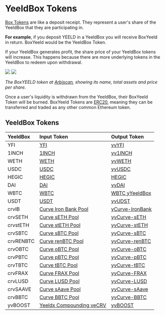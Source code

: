 # YeeldBox Tokens

[Box Tokens](https://docs.Yeeldx.com/resources/defi-glossary#ytoken) are like a deposit receipt. They represent a user's share of the YeeldBox that they are participating in.

**For example**, if you deposit YEELD in a YeeldBox you will receive BoxYeeld in return. BoxYeeld would be the YeeldBox Token.

If your YeeldBox generates profit, the share price of your YeeldBox tokens will increase. This happens because there are more underlying tokens in the YeeldBox to redeem upon withdrawal.

![](https://postimg.cc/06pbcQmM)
![](https://postimg.cc/SY95zwHh)

_The BoxYEELD token at [Arbiscan](https://arbiscan.io/token/0xded8b4ac5a4a1d70d633a87a22d9a7a8851bea1b#readContract), showing its name, total assets and price per share._

Once a user's liquidity is withdrawn from the YeeldBox, their BoxYeeld Token will be burned. BoxYeeld Tokens are [ERC20](https://docs.ethhub.io/built-on-ethereum/erc-token-standards/erc20/), meaning they can be transferred and traded as any other common Ethereum token.

## YeeldBox Tokens

| YeeldBox | Input Token | Output Token | 
| :--- | :--- | :--- | 
| YFI | [YFI](https://etherscan.io/token/0x0bc529c00c6401aef6d220be8c6ea1667f6ad93e) | [yvYFI](https://etherscan.io/token/0xE14d13d8B3b85aF791b2AADD661cDBd5E6097Db1) |
| 1INCH | [1INCH](https://etherscan.io/token/0x111111111117dc0aa78b770fa6a738034120c302) | [yv1INCH](https://etherscan.io/token/0xB8C3B7A2A618C552C23B1E4701109a9E756Bab67) |
| WETH | [WETH](https://etherscan.io/token/0xc02aaa39b223fe8d0a0e5c4f27ead9083c756cc2) | [yvWETH](https://etherscan.io/token/0xa258C4606Ca8206D8aA700cE2143D7db854D168c) |
| USDC | [USDC](https://etherscan.io/token/0xa0b86991c6218b36c1d19d4a2e9eb0ce3606eb48) | [yvUSDC](https://etherscan.io/token/0x5f18c75abdae578b483e5f43f12a39cf75b973a9) |
| HEGIC | [HEGIC](https://etherscan.io/token/0x584bC13c7D411c00c01A62e8019472dE68768430) | [HEGIC](https://etherscan.io/token/0x584bC13c7D411c00c01A62e8019472dE68768430) |
| DAI | [DAI](https://etherscan.io/token/0x6b175474e89094c44da98b954eedeac495271d0f) | [yvDAI](https://etherscan.io/token/0xdA816459F1AB5631232FE5e97a05BBBb94970c95) |
| WBTC | [WBTC](https://etherscan.io/token/0x2260fac5e5542a773aa44fbcfedf7c193bc2c599) | [WBTC yYeeldBox](https://etherscan.io/token/0xcb550a6d4c8e3517a939bc79d0c7093eb7cf56b5) |
| USDT | [USDT](https://etherscan.io/token/0xdac17f958d2ee523a2206206994597c13d831ec7) | [yvUDST](https://etherscan.io/token/0x7Da96a3891Add058AdA2E826306D812C638D87a7) |
| crvIB | [Curve Iron Bank Pool](https://etherscan.io/token/0x5282a4ef67d9c33135340fb3289cc1711c13638c) | [yCurve-IronBank](https://etherscan.io/token/0x27b7b1ad7288079A66d12350c828D3C00A6F07d7) |
| crvSETH | [Curve sETH Pool](https://etherscan.io/token/0xa3d87fffce63b53e0d54faa1cc983b7eb0b74a9c) | [yvCurve-sETH](https://etherscan.io/token/0x986b4AFF588a109c09B50A03f42E4110E29D353F) |
| crvstETH | [Curve stETH Pool](https://etherscan.io/token/0x06325440d014e39736583c165c2963ba99faf14e) | [yvCurve-stETH](https://etherscan.io/token/0xdcd90c7f6324cfa40d7169ef80b12031770b4325) |
| crvSBTC | [Curve sBTC Pool](https://etherscan.io/token/0x075b1bb99792c9e1041ba13afef80c91a1e70fb3) | [yvCurve-sBTC](https://etherscan.io/token/0x8414Db07a7F743dEbaFb402070AB01a4E0d2E45e) |
| crvRENBTC | [Curve renBTC Pool](https://etherscan.io/token/0x49849c98ae39fff122806c06791fa73784fb3675) | [yvCurve-renBTC](https://etherscan.io/token/0x7047F90229a057C13BF847C0744D646CFb6c9E1A) |
| crvOBTC | [Curve oBTC Pool](https://etherscan.io/token/0x2fe94ea3d5d4a175184081439753de15aef9d614) | [yvCurve-oBTC](https://etherscan.io/token/0xe9Dc63083c464d6EDcCFf23444fF3CFc6886f6FB) |
| crvPBTC | [Curve pBTC Pool](https://etherscan.io/token/0xde5331ac4b3630f94853ff322b66407e0d6331e8) | [yvCurve-pBTC](https://etherscan.io/token/0x3c5DF3077BcF800640B5DAE8c91106575a4826E6) | 
| crvTBTC | [Curve tBTC Pool](https://etherscan.io/token/0x64eda51d3Ad40D56b9dFc5554E06F94e1Dd786Fd) | [yvCurve-tBTC](https://etherscan.io/token/0x23D3D0f1c697247d5e0a9efB37d8b0ED0C464f7f) | 
| crvFRAX | [Curve FRAX Pool](https://etherscan.io/token/0xd632f22692fac7611d2aa1c0d552930d43caed3b) | [yvCurve-FRAX](https://etherscan.io/token/0xB4AdA607B9d6b2c9Ee07A275e9616B84AC560139) | 
| crvLUSD | [Curve LUSD Pool](https://etherscan.io/token/0xed279fdd11ca84beef15af5d39bb4d4bee23f0ca) | [yvCurve-LUSD](https://etherscan.io/token/0x5fA5B62c8AF877CB37031e0a3B2f34A78e3C56A6) | 
| crvSAAVE | [Curve sAave Pool](https://etherscan.io/token/0x02d341ccb60faaf662bc0554d13778015d1b285c) | [yvCurve-sAave](https://etherscan.io/token/0xb4D1Be44BfF40ad6e506edf43156577a3f8672eC) | 
| crvBBTC | [Curve BBTC Pool](https://etherscan.io/token/0x410e3e86ef427e30b9235497143881f717d93c2a) | [yvCurve-BBTC](https://etherscan.io/token/0x8fA3A9ecd9EFb07A8CE90A6eb014CF3c0E3B32Ef) | 
| yvBOOST | [Yeeldx Compounding veCRV](https://etherscan.io/token/0xc5bddf9843308380375a611c18b50fb9341f502a) | [yvBOOST](https://etherscan.io/token/0x9d409a0A012CFbA9B15F6D4B36Ac57A46966Ab9a) | 

